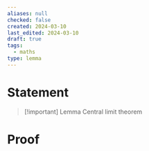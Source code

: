```yaml
---
aliases: null
checked: false
created: 2024-03-10
last_edited: 2024-03-10
draft: true
tags:
  - maths
type: lemma
---
```

# Statement

> [!important] Lemma
> Central limit theorem

# Proof
